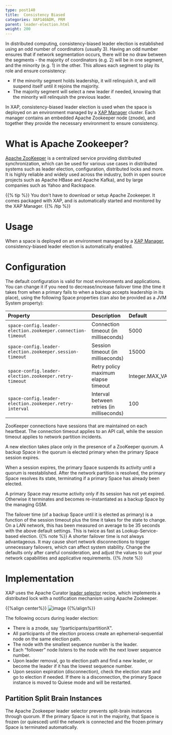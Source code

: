 ```yaml
---
type: post140
title:  Consistency Biased
categories: XAP140ADM, PRM
parent: leader-election.html
weight: 200
---
```


In distributed computing, consistency-biased leader election is established using an odd number of coordinators (usually 3). Having an odd number ensures that if network segmentation occurs, there will be no draw between the segments - the majority of coordinators (e.g. 2) will be in one segment, and the minority (e.g. 1) in the other. This allows each segment to play its role and ensure consistency:

* If the minority segment holds leadership, it will relinquish it, and will suspend itself until it rejoins the majority.
* The majority segment will select a new leader if needed, knowing that the minority will relinquish the previous leader.

In XAP, consistency-biased leader election is used when the space is deployed on an environment managed by a [XAP Manager](xap-manager.html) cluster. Each manager contains an embedded Apache Zookeeper node (znode), and together they provide the necessary environment to ensure consistency.

# What is Apache Zookeeper?

[Apache ZooKeeper](https://zookeeper.apache.org/) is a centralized service providing distributed synchronization, which can be used for various use cases in distributed systems such as leader election, configuration, distributed locks and more. It is highly reliable and widely used across the industry, both in open source projects such as Apache HBase and Apache Kafka), and by large companies such as Yahoo and Rackspace.

{{% tip %}} You don't have to download or setup Apache Zookeeper. It comes packaged with XAP, and is automatically started and monitored by the XAP Manager. {{% /tip %}}

# Usage

When a space is deployed on an environment managed by a [XAP Manager](xap-manager.html), consistency-biased leader election is automatically enabled.

# Configuration

The default configuration is valid for most environments and applications. You can change it if you need to decrease/increase failover time (the time it takes from when a primary fails to when a backup accepts leadership in its place), using the following Space properties (can also be provided as a JVM System property):

| Property             | Description                                               | Default |
|:---------------------|:----------------------------------------------------------|:--------|
| `space-config.leader-election.zookeeper.connection-timeout` | Connection timeout (in milliseconds) | 5000 |
| `space-config.leader-election.zookeeper.session-timeout` | Session timeout (in milliseconds)    | 15000 |
| `space-config.leader-election.zookeeper.retry-timeout` | Retry policy maximum elapse timeout | Integer.MAX_VALUE |
| `space-config.leader-election.zookeeper.retry-interval` | Interval between retries (in milliseconds) | 100 |

ZooKeeper connections have sessions that are maintained on each heartbeat. The connection timeout applies to an API call, while the session timeout applies to network partition incidents.

A new election takes place only in the presence of a ZooKeeper quorum. A backup Space in the quorum is elected primary when the primary Space session expires.

When a session expires, the primary Space suspends its activity until a quorum is reestablished. After the network partition is resolved, the primary Space resolves its state, terminating if a primary Space has already been elected.

A primary Space may resume activity only if its session has not yet expired. Otherwise it terminates and becomes re-instantiated as a backup Space by the managing GSM.

The failover time (of a backup Space until it is elected as primary) is a function of the session timeout plus the time it takes for the state to change. On a LAN network, this has been measured on average to be 35 seconds with the above default settings. This is twice as fast as Lookup-Service-based election.
{{% note %}} A shorter failover time is not always advantageous. It may cause short network disconnections to trigger unnecessary failovers, which can affect system stability. Change the defaults only after careful consideration, and adjust the values to suit your network capabilities and applicative requirements. {{% /note %}}

# Implementation

XAP uses the Apache Curator [leader selector](http://curator.apache.org/curator-recipes/leader-election.html) recipe, which implements a distributed lock with a notification mechanism using Apache Zookeeper.

{{%align center%}}
![image](/attachment_files/zookeeper-based-leader-selector.png)
{{%/align%}}

The following occurs during leader election:

- There is a znode, say “/participants/partitionX".
- All participants of the election process create an ephemeral-sequential node on the same election path.
- The node with the smallest sequence number is the leader.
- Each “follower” node listens to the node with the next lower sequence number.
- Upon leader removal, go to election path and find a new leader, or become the leader if it has the lowest sequence number.
- Upon session expiration (disconnection), check the election state and go to election if needed. If there is a disconnection, the primary Space instance is moved to Quiese mode and will be restarted. 

## Partition Split Brain Instances

The Apache Zookeeper leader selector prevents split-brain instances through quorum. If the primary Space is not in the majority, that Space is frozen (or quiesced) until the network is connected and the frozen primary Space is terminated automatically.
